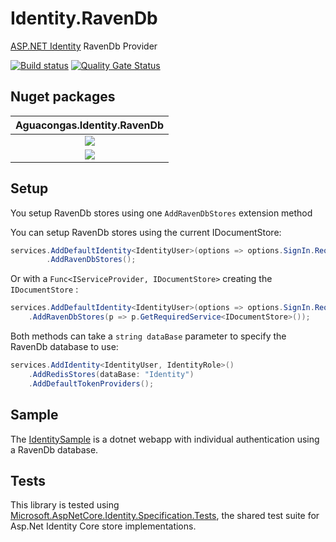 # Identity.RavenDb
[ASP.NET Identity](https://github.com/aspnet/AspNetCore/tree/master/src/Identity) RavenDb Provider

[![Build status](https://ci.appveyor.com/api/projects/status/mx5j6q52nrfo4eu5?svg=true)](https://ci.appveyor.com/project/aguacongas/identity-ravendb)
[![Quality Gate Status](https://sonarcloud.io/api/project_badges/measure?project=Aguafrommars_Identity.RavenDb&metric=alert_status)](https://sonarcloud.io/dashboard?id=Aguafrommars_Identity.RavenDb)

Nuget packages
--------------
|Aguacongas.Identity.RavenDb|
|:------:|
|[![][Aguacongas.Identity.RavenDb-badge]][Aguacongas.Identity.RavenDb-nuget]|
|[![][Aguacongas.Identity.RavenDb-downloadbadge]][Aguacongas.Identity.RavenDb-nuget]|

[Aguacongas.Identity.RavenDb-badge]: https://img.shields.io/nuget/v/Aguacongas.Identity.RavenDb.svg
[Aguacongas.Identity.RavenDb-downloadbadge]: https://img.shields.io/nuget/dt/Aguacongas.Identity.RavenDb.svg
[Aguacongas.Identity.RavenDb-nuget]: https://www.nuget.org/packages/Aguacongas.Identity.RavenDb/

## Setup

You setup RavenDb stores using one `AddRavenDbStores` extension method

You can setup RavenDb stores using the current IDocumentStore:

```cs
services.AddDefaultIdentity<IdentityUser>(options => options.SignIn.RequireConfirmedAccount = true)
        .AddRavenDbStores(); 
```

Or with a `Func<IServiceProvider, IDocumentStore>` creating the `IDocumentStore` :

```cs
services.AddDefaultIdentity<IdentityUser>(options => options.SignIn.RequireConfirmedAccount = true)
    .AddRavenDbStores(p => p.GetRequiredService<IDocumentStore>());
```

Both methods can take a `string dataBase` parameter to specify the RavenDb database to use:

```cs
services.AddIdentity<IdentityUser, IdentityRole>()
    .AddRedisStores(dataBase: "Identity")
    .AddDefaultTokenProviders();
```
## Sample

The [IdentitySample](samples/IdentitySample) is a dotnet webapp with individual authentication using a RavenDb database.  

## Tests

This library is tested using [Microsoft.AspNetCore.Identity.Specification.Tests](https://www.nuget.org/packages/Microsoft.AspNetCore.Identity.Specification.Tests/), the shared test suite for Asp.Net Identity Core store implementations.  